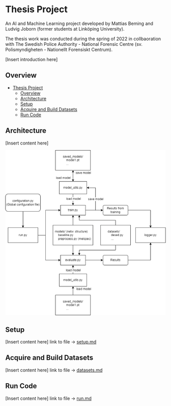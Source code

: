 # Thesis Project
An AI and Machine Learning project developed by Mattias Beming and Ludvig Joborn (former students at Linköping University).

The thesis work was conducted during the spring of 2022 in collbaoration with The Swedish Police Authority - National Forensic Centre (sv. Polismyndigheten - Nationellt Forensiskt Centrum).

[Insert introduction here]

## Overview
- [Thesis Project](#thesis-project)
  - [Overview](#overview)
  - [Architecture](#architecture)
  - [Setup](#setup)
  - [Acquire and Build Datasets](#acquire-and-build-datasets)
  - [Run Code](#run-code)


## Architecture
[Insert content here]

![architecture](docs/thesis_architecture.png)


## Setup
[Insert content here]
link to file -> [setup.md](docs/setup.md)

## Acquire and Build Datasets
[Insert content here]
link to file -> [datasets.md](docs/datasets.md)

## Run Code
[Insert content here]
link to file -> [run.md](docs/run.md)
